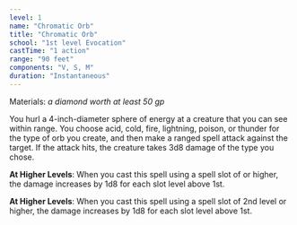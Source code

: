 ```yaml
---
level: 1
name: "Chromatic Orb"
title: "Chromatic Orb"
school: "1st level Evocation"
castTime: "1 action"
range: "90 feet"
components: "V, S, M"
duration: "Instantaneous"
---
```


Materials: *a diamond worth at least 50 gp*

You hurl a 4-inch-diameter sphere of energy at a creature that you can see within range. You choose acid, cold, fire, lightning, poison, or thunder for the type of orb you create, and then make a ranged spell attack against the target. If the attack hits, the creature takes 3d8 damage of the type you chose.

**At Higher Levels**: When you cast this spell using a spell slot of or higher, the damage increases by 1d8 for each slot level above 1st.

**At Higher Levels**: When you cast this spell using a spell slot of 2nd level or higher, the damage increases by 1d8 for each slot level above 1st.
